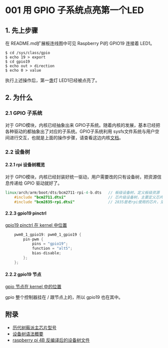 # 001 用 GPIO 子系统点亮第一个LED

## 1. 先上步骤

在 README.md扩展板连线图中可见 Raspberry Pi的 GPIO19 连接着 LED1。

```console
$ cd /sys/class/gpio
$ echo 19 > export
$ cd gpio19
$ echo out > direction
$ echo 0 > value 
```

执行上述操作后，第一盏灯 LED1已经被点亮了。

## 2. 为什么
### 2.1 GPIO 子系统

对于 GPIO模块，内核已经抽象出来 GPIO子系统。随着内核的发展，基本已经把各种驱动的都抽象出了对应的子系统。GPIO子系统利用 sysfs文件系统与用户空间进行交互，也就是上面的操作步骤，请查看这边内核[文档](https://github.com/torvalds/linux/blob/master/Documentation/admin-guide/gpio/sysfs.rst)。

### 2.2 设备树
#### 2.2.1 rpi 设备树概览

对于 GPIO模块，内核已经封装好统一驱动，用户需要改的只有设备树，把资源信息传递给 GPIO 驱动就好了。

```cpp
linux/arch/arm/boot/dts/bcm2711-rpi-4-b.dts   // 板级设备树，定义板级资源
	#include "bcm2711.dtsi"                   // 芯片级设备树，主要定义芯片上控制器
	#include "bcm2835-rpi.dtsi"               // 2835是老rpi使用的芯片，见附录
```

#### 2.2.3 gpio19 pinctrl

[gpio19 pinctrl 在 kernel 中位置](https://github.com/torvalds/linux/blob/master/arch/arm/boot/dts/bcm2711.dtsi#L792)

```cpp
	pwm0_1_gpio19: pwm0_1_gpio19 {
		pin-pwm {
			pins = "gpio19";
			function = "alt5";
			bias-disable;
		};
	};
```

#### 2.2.2 gpio19 节点

[gpio 节点在 kernel 中的位置](https://github.com/torvalds/linux/blob/master/arch/arm/boot/dts/bcm283x.dtsi#L107)

gpio 整个控制器挂在 / 跟节点上的，所以 gpio19 也在其中。

## 附录
* [历代树莓派主芯片型号](https://www.raspberrypi.org/documentation/computers/processors.html)
* [设备树语法概要](../Documents/000_device_tree_syntax.md)
* [raspberry pi 4B 反编译后的设备树文件](../Reference/rpi_4b.dts)
